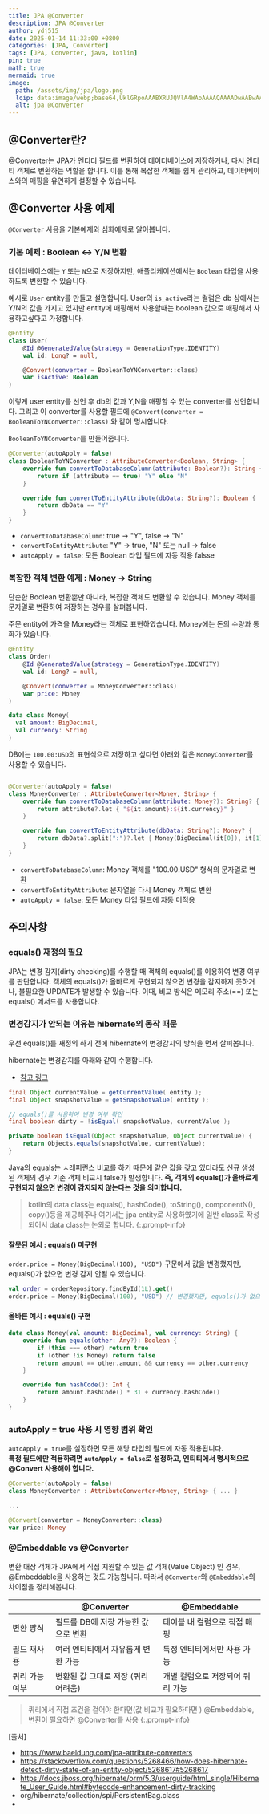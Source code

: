 ```yaml
---
title: JPA @Converter
description: JPA @Converter
author: ydj515
date: 2025-01-14 11:33:00 +0800
categories: [JPA, Converter]
tags: [JPA, Converter, java, kotlin]
pin: true
math: true
mermaid: true
image:
  path: /assets/img/jpa/logo.png
  lqip: data:image/webp;base64,UklGRpoAAABXRUJQVlA4WAoAAAAQAAAADwAABwAAQUxQSDIAAAARL0AmbZurmr57yyIiqE8oiG0bejIYEQTgqiDA9vqnsUSI6H+oAERp2HZ65qP/VIAWAFZQOCBCAAAA8AEAnQEqEAAIAAVAfCWkAALp8sF8rgRgAP7o9FDvMCkMde9PK7euH5M1m6VWoDXf2FkP3BqV0ZYbO6NA/VFIAAAA
  alt: jpa @Converter
---
```


## @Converter란?

@Converter는 JPA가 엔티티 필드를 변환하여 데이터베이스에 저장하거나, 다시 엔티티 객체로 변환하는 역할을 합니다.
이를 통해 복잡한 객체를 쉽게 관리하고, 데이터베이스와의 매핑을 유연하게 설정할 수 있습니다.


## @Converter 사용 예제

`@Converter` 사용을 기본예제와 심화예제로 알아봅니다.

### 기본 예제 : Boolean <-> Y/N 변환

데이터베이스에는 `Y` 또는 `N`으로 저장하지만, 애플리케이션에서는 `Boolean` 타입을 사용하도록 변환할 수 있습니다.

예시로 `User` entity를 만들고 설명합니다. User의 `is_active`라는 컬럼은 db 상에서는 Y/N의 값을 가지고 있지만 entity에 매핑해서 사용할때는 boolean 값으로 매핑해서 사용하고싶다고 가정합니다.

```kotlin
@Entity
class User(
    @Id @GeneratedValue(strategy = GenerationType.IDENTITY)
    val id: Long? = null,

    @Convert(converter = BooleanToYNConverter::class)
    var isActive: Boolean
)
```

이렇게 user entity를 선언 후 db의 값과 Y,N을 매핑할 수 있는 converter를 선언합니다. 그리고 이 converter를 사용할 필드에 `@Convert(converter = BooleanToYNConverter::class)` 와 같이 명시합니다.

`BooleanToYNConverter`를 만들어줍니다.

```kotlin
@Converter(autoApply = false)
class BooleanToYNConverter : AttributeConverter<Boolean, String> {
    override fun convertToDatabaseColumn(attribute: Boolean?): String {
        return if (attribute == true) "Y" else "N"
    }

    override fun convertToEntityAttribute(dbData: String?): Boolean {
        return dbData == "Y"
    }
}
```

- `convertToDatabaseColumn`: true -> "Y", false -> "N"
- `convertToEntityAttribute`: "Y" -> true, "N" 또는 null -> false
- `autoApply = false`: 모든 Boolean 타입 필드에 자동 적용 falsse

###  복잡한 객체 변환 예제 : Money -> String
단순한 Boolean 변환뿐만 아니라, 복잡한 객체도 변환할 수 있습니다. Money 객체를 문자열로 변환하여 저장하는 경우를 살펴봅니다.

주문 entity에 가격을 Money라는 객체로 표현하였습니다. Money에는 돈의 수량과 통화가 있습니다.
```kotlin
@Entity
class Order(
    @Id @GeneratedValue(strategy = GenerationType.IDENTITY)
    val id: Long? = null,

    @Convert(converter = MoneyConverter::class)
    var price: Money
)

data class Money(
  val amount: BigDecimal,
  val currency: String
)
```

DB에는 `100.00:USD`의 표현식으로 저장하고 싶다면 아래와 같은 `MoneyConverter`를 사용할 수 있습니다. 

```kotlin

@Converter(autoApply = false)
class MoneyConverter : AttributeConverter<Money, String> {
    override fun convertToDatabaseColumn(attribute: Money?): String? {
        return attribute?.let { "${it.amount}:${it.currency}" }
    }

    override fun convertToEntityAttribute(dbData: String?): Money? {
        return dbData?.split(":")?.let { Money(BigDecimal(it[0]), it[1]) }
    }
}
```

- `convertToDatabaseColumn`: Money 객체를 "100.00:USD" 형식의 문자열로 변환
- `convertToEntityAttribute`: 문자열을 다시 Money 객체로 변환
- `autoApply = false`: 모든 Money 타입 필드에 자동 미적용


## 주의사항

### equals() 재정의 필요
JPA는 변경 감지(dirty checking)를 수행할 때 객체의 equals()를 이용하여 변경 여부를 판단합니다.
객체의 equals()가 올바르게 구현되지 않으면 변경을 감지하지 못하거나, 불필요한 UPDATE가 발생할 수 있습니다.
이때, 비교 방식은 메모리 주소(==) 또는 equals() 메서드를 사용합니다.

### 변경감지가 안되는 이유는 hibernate의 동작 때문
우선 equals()를 재정의 하기 전에 hibernate의 변경감지의 방식을 먼저 살펴봅니다.

hibernate는 변경감지를 아래와 같이 수행합니다.
- [참고 링크](https://stackoverflow.com/questions/5268466/how-does-hibernate-detect-dirty-state-of-an-entity-object/5268617#5268617)

```java
final Object currentValue = getCurrentValue( entity );
final Object snapshotValue = getSnapshotValue( entity );

// equals()를 사용하여 변경 여부 확인
final boolean dirty = !isEqual( snapshotValue, currentValue );

private boolean isEqual(Object snapshotValue, Object currentValue) {
    return Objects.equals(snapshotValue, currentValue);
}
```

Java의 equals는 ㅅ레퍼런스 비교를 하기 때문에 같은 값을 갖고 있더라도 신규 생성된 객체의 경우 기존 객체 비교시 false가 발생합니다. **즉, 객체의 equals()가 올바르게 구현되지 않으면 변경이 감지되지 않는다는 것을 의미합니다.**

>kotlin의 data class는 equals(), hashCode(), toString(), componentN(), copy()등을 제공해주나 여기서는 jpa entity로 사용하였기에 일반 class로 작성되어서 data class는 논외로 합니다.
{:.prompt-info}

#### 잘못된 예시 : equals() 미구현

`order.price = Money(BigDecimal(100), "USD")` 구문에서 값을 변경했지만, equals()가 없으면 변경 감지 안될 수 있습니다.

```kotlin
val order = orderRepository.findById(1L).get()
order.price = Money(BigDecimal(100), "USD") // 변경했지만, equals()가 없으면 변경 감지 안될 수 있음!
```




#### 올바른 예시 : equals() 구현

```kotlin
data class Money(val amount: BigDecimal, val currency: String) {
    override fun equals(other: Any?): Boolean {
        if (this === other) return true
        if (other !is Money) return false
        return amount == other.amount && currency == other.currency
    }

    override fun hashCode(): Int {
        return amount.hashCode() * 31 + currency.hashCode()
    }
}
```

### autoApply = true 사용 시 영향 범위 확인
`autoApply = true`를 설정하면 모든 해당 타입의 필드에 자동 적용됩니다.  
**특정 필드에만 적용하려면 `autoApply = false`로 설정하고, 엔티티에서 명시적으로 @Convert 사용해야 합니다.**

```kotlin
@Converter(autoApply = false)
class MoneyConverter : AttributeConverter<Money, String> { ... }

...

@Convert(converter = MoneyConverter::class)
var price: Money
```

### @Embeddable vs @Converter
변환 대상 객체가 JPA에서 직접 지원할 수 있는 값 객체(Value Object) 인 경우, @Embeddable을 사용하는 것도 가능합니다.
따라서 `@Converter`와 `@Embeddable`의 차이점을 정리해봅니다.

|                | @Converter                          | @Embeddable                      |
| -------------- | ----------------------------------- | -------------------------------- |
| 변환 방식      | 필드를 DB에 저장 가능한 값으로 변환 | 테이블 내 컬럼으로 직접 매핑     |
| 필드 재사용    | 여러 엔티티에서 자유롭게 변환 가능  | 특정 엔티티에서만 사용 가능      |
| 쿼리 가능 여부 | 변환된 값 그대로 저장 (쿼리 어려움) | 개별 컬럼으로 저장되어 쿼리 가능 |

> 쿼리에서 직접 조건을 걸어야 한다면(값 비교가 필요하다면 ) @Embeddable, 변환이 필요하면 @Converter를 사용
{:.prompt-info}

[출처]  
- https://www.baeldung.com/jpa-attribute-converters
- https://stackoverflow.com/questions/5268466/how-does-hibernate-detect-dirty-state-of-an-entity-object/5268617#5268617
- https://docs.jboss.org/hibernate/orm/5.3/userguide/html_single/Hibernate_User_Guide.html#bytecode-enhancement-dirty-tracking
- org/hibernate/collection/spi/PersistentBag.class
- 